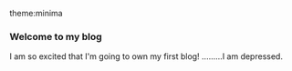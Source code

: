 theme:minima
### Welcome to my blog
I am so excited that I'm going to own my first blog!
.........I am depressed.
